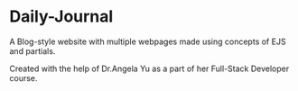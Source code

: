 # Daily-Journal

A Blog-style website with multiple webpages made using concepts of EJS and partials.

Created with the help of Dr.Angela Yu as a part of her Full-Stack Developer course.
